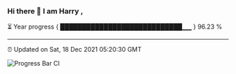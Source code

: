 ### Hi there 👋 I am Harry , 

⏳ Year progress { ████████████████████████████▁▁ } 96.23 %

---

⏰ Updated on Sat, 18 Dec 2021 05:20:30 GMT

![Progress Bar CI](https://github.com/duykhang68/duykhang68/workflows/Progress%20Bar%20CI/badge.svg)
